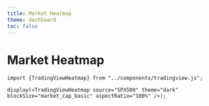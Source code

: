 ```yaml
---
title: Market Heatmap
theme: dashboard
toc: false
---
```


# Market Heatmap

```tsx
import {TradingViewHeatmap} from "../components/tradingview.js";
```

```tsx
display(<TradingViewHeatmap source="SPX500" theme="dark" blockSize="market_cap_basic" aspectRatio="100%" />);
```
